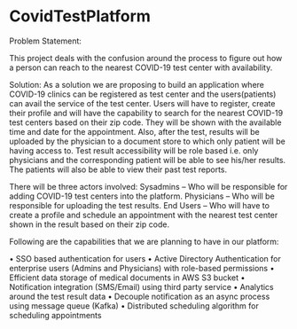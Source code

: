 # CovidTestPlatform

Problem Statement:

This project deals with the confusion around the process to figure out how a person can reach to the nearest COVID-19 test center with availability.

Solution:
As a solution we are proposing to build an application where COVID-19 clinics can be registered as test center and the users(patients) can avail the service of the test center. Users will have to register, create their profile and will have the capability to search for the nearest COVID-19 test centers based on their zip code. They will be shown with the available time and date for the appointment. Also, after the test, results will be uploaded by the physician to a document store to which only patient will be having access to. Test result accessibility will be role based i.e. only physicians and the corresponding patient will be able to see his/her results. The patients will also be able to view their past test reports. 

There will be three actors involved:
Sysadmins – Who will be responsible for adding COVID-19 test centers into the platform.
Physicians – Who will be responsible for uploading the test results.
End Users – Who will have to create a profile and schedule an appointment with the nearest test center shown in the result based on their zip code.

Following are the capabilities that we are planning to have in our platform:

•	SSO based authentication for users
•	Active Directory Authentication for enterprise users (Admins and Physicians) with role-based permissions
•	Efficient data storage of medical documents in AWS S3 bucket
•	Notification integration (SMS/Email) using third party service 
•	Analytics around the test result data
•	Decouple notification as an async process using message queue (Kafka)
•	Distributed scheduling algorithm for scheduling appointments



